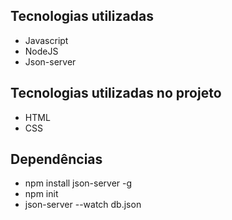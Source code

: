 ## Tecnologias utilizadas
* Javascript
* NodeJS
* Json-server

## Tecnologias utilizadas no projeto
* HTML
* CSS

## Dependências
* npm install json-server -g
* npm init
* json-server --watch db.json
